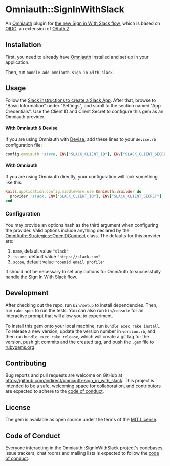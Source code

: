 # Omniauth::SignInWithSlack

An [Omniauth][1] plugin for [the new Sign in With Slack flow][2], which is based on [OIDC][3], an extension of [OAuth 2][4].

## Installation

First, you need to already have [Omniauth][1] installed and set up in your application.

Then, run `bundle add omniauth-sign-in-with-slack`.

[1]: https://github.com/omniauth/omniauth
[2]: https://api.slack.com/authentication/sign-in-with-slack
[3]: https://openid.net/developers/how-connect-works/
[4]: https://oauth.net/2/

## Usage

Follow the [Slack instructions to create a Slack App][5]. After that, browse to "Basic Information" under "Settings", and scroll to the section named "App Credentials". Use the Client ID and Client Secret to configure this gem as an Omniauth provider.

#### With Omniauth & Devise

If you are using Omniauth with [Devise][devise], add these lines to your `devise.rb` configuration file:

```ruby
config.omniauth :slack, ENV["SLACK_CLIENT_ID"], ENV["SLACK_CLIENT_SECRET"]
```

[devise]: https://github.com/heartcombo/devise

#### With Omniauth

If you are using Omniauth directly, your configuration will look something like this:

```ruby
Rails.application.config.middleware.use OmniAuth::Builder do
  provider :slack, ENV["SLACK_CLIENT_ID"], ENV["SLACK_CLIENT_SECRET"]
end
```

[5]: https://api.slack.com/authentication/sign-in-with-slack#setup

### Configuration

You may provide an options hash as the third argument when configuring the provider. Valid options include anything declared by the [OmniAuth::Strategies::OpenIDConnect][6] class. The defaults for this provider are:

1. `name`, default value `"slack"`
1. `issuer`, default value `"https://slack.com"`
1. `scope`, default value `"openid email profile"`

It should not be necessary to set any options for OmniAuth to successfully handle the Sign In With Slack flow.

[6]: https://github.com/omniauth/omniauth_openid_connect#options-overview

## Development

After checking out the repo, run `bin/setup` to install dependencies. Then, run `rake spec` to run the tests. You can also run `bin/console` for an interactive prompt that will allow you to experiment.

To install this gem onto your local machine, run `bundle exec rake install`. To release a new version, update the version number in `version.rb`, and then run `bundle exec rake release`, which will create a git tag for the version, push git commits and the created tag, and push the `.gem` file to [rubygems.org](https://rubygems.org).

## Contributing

Bug reports and pull requests are welcome on GitHub at https://github.com/indirect/omniauth-sign_in_with_slack. This project is intended to be a safe, welcoming space for collaboration, and contributors are expected to adhere to the [code of conduct](https://github.com/indirect/omniauth-sign_in_with_slack/blob/main/CODE_OF_CONDUCT.md).

## License

The gem is available as open source under the terms of the [MIT License](https://opensource.org/licenses/MIT).

## Code of Conduct

Everyone interacting in the Omniauth::SignInWithSlack project's codebases, issue trackers, chat rooms and mailing lists is expected to follow the [code of conduct](https://github.com/indirect/omniauth-sign_in_with_slack/blob/main/CODE_OF_CONDUCT.md).
